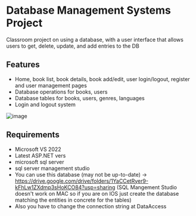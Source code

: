 # Database Management Systems Project

Classroom project on using a database, with a user interface that allows users to get, delete, update, and add entries to the DB

## Features
- Home, book list, book details, book add/edit, user login/logout, register and user management pages
- Database operations for books, users
- Database tables for books, users, genres, languages
- Login and logout system

![image](https://user-images.githubusercontent.com/86553042/210796739-60eb8356-6904-49c6-9f7c-abcdaca22e03.png)

## Requirements

- Microsoft VS 2022
- Latest ASP.NET vers
- microsoft sql server
- sql server management studio
- You can use this database (may not be up-to-date) -> https://drive.google.com/drive/folders/1YaCCetRyer9-kFhLw1ZXdmp3sHoKCO84?usp=sharing
(SQL Mangement Studio doesn't work on MAC so if you are on IOS just create the database matching the entities in concrete for the tables)
- Also you have to change the connection string at DataAccess


